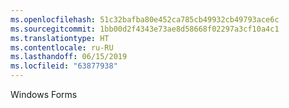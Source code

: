```yaml
---
ms.openlocfilehash: 51c32bafba80e452ca785cb49932cb49793ace6c
ms.sourcegitcommit: 1bb00d2f4343e73ae8d58668f02297a3cf10a4c1
ms.translationtype: HT
ms.contentlocale: ru-RU
ms.lasthandoff: 06/15/2019
ms.locfileid: "63877938"
---
```

Windows Forms